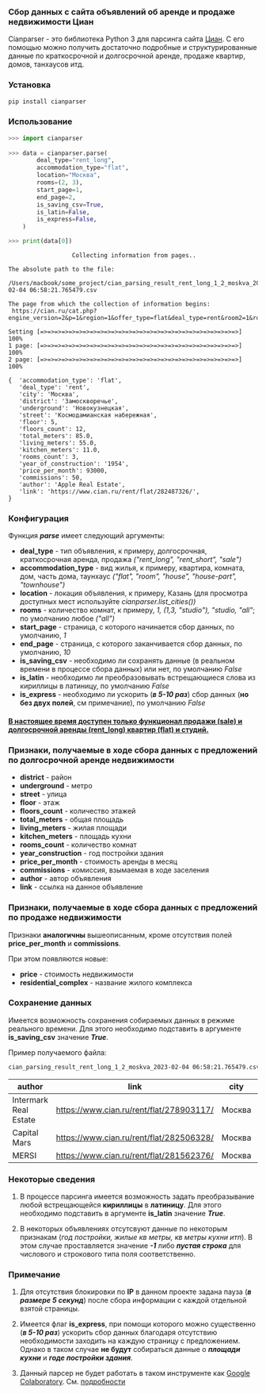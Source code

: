 ### Сбор данных с сайта объявлений об аренде и продаже недвижимости Циан

Cianparser - это библиотека Python 3 для парсинга сайта  [Циан](http://cian.ru).
С его помощью можно получить достаточно подробные и структурированные данные по краткосрочной и долгосрочной аренде, продаже квартир, домов, танхаусов итд.

### Установка
```bash
pip install cianparser
```

### Использование
```python
>>> import cianparser
    
>>> data = cianparser.parse(
        deal_type="rent_long",
        accommodation_type="flat",
        location="Москва",
        rooms=(2, 3),
        start_page=1,
        end_page=2,
        is_saving_csv=True,
        is_latin=False,
        is_express=False,
    )

>>> print(data[0])
```

```
                  Collecting information from pages..

The absolute path to the file: 
 /Users/macbook/some_project/cian_parsing_result_rent_long_1_2_moskva_2023-02-04 06:58:21.765479.csv 

The page from which the collection of information begins: 
 https://cian.ru/cat.php?engine_version=2&p=1&region=1&offer_type=flat&deal_type=rent&room2=1&room3=1&with_neighbors=0&type=4 

Setting [=>=>=>=>=>=>=>=>=>=>=>=>=>=>=>=>=>=>=>=>=>=>=>=>=>=>=>=>] 100%
1 page: [=>=>=>=>=>=>=>=>=>=>=>=>=>=>=>=>=>=>=>=>=>=>=>=>=>=>=>=>] 100%
2 page: [=>=>=>=>=>=>=>=>=>=>=>=>=>=>=>=>=>=>=>=>=>=>=>=>=>=>=>=>] 100%

{  'accommodation_type': 'flat',
   'deal_type': 'rent',
   'city': 'Москва',
   'district': 'Замоскворечье',
   'underground': 'Новокузнецкая',
   'street': 'Космодамианская набережная',
   'floor': 5,
   'floors_count': 12,
   'total_meters': 85.0,
   'living_meters': 55.0,
   'kitchen_meters': 11.0,
   'rooms_count': 3,
   'year_of_construction': '1954',
   'price_per_month': 93000,
   'commissions': 50,
   'author': 'Apple Real Estate',
   'link': 'https://www.cian.ru/rent/flat/282487326/',
}
```

### Конфигурация
Функция __*parse*__ имеет следующий аргументы:
* __deal_type__ - тип объявления, к примеру, долгосрочная, краткосрочная аренда, продажа _("rent_long", "rent_short", "sale")_
* __accommodation_type__ - вид жилья, к примеру, квартира, комната, дом, часть дома, таунхаус _("flat", "room", "house", "house-part", "townhouse")_
* __location__ - локация объявления, к примеру, Казань (для просмотра доступных мест используйте _cianparser.list_cities())_
* __rooms__ - количество комнат, к примеру, _1, (1,3, "studio"), "studio, "all"_; по умолчанию любое _("all")_
* __start_page__ - страница, с которого начинается сбор данных, по умолчанию, _1_
* __end_page__ - страница, с которого заканчивается сбор данных, по умолчанию, _10_
* __is_saving_csv__ - необходимо ли сохранять данные (в реальном времени в процессе сбора данных) или нет, по умолчанию _False_
* __is_latin__ - необходимо ли преобразовывать встрещающиеся слова из кириллицы в латиницу, по умолчанию _False_
* __is_express__ - необходимо ли ускорить (___в 5-10 раз___) сбор данных (__но без двух полей__, см примечание), по умолчанию _False_

#### <ins> В настоящее время доступен только функционал продажи (sale) и долгосрочной аренды (rent_long) квартир (flat) и студий.

### Признаки, получаемые в ходе сбора данных с предложений по долгосрочной аренде недвижимости
* __district__ - район
* __underground__ - метро
* __street__ - улица
* __floor__ - этаж
* __floors_count__ - количество этажей
* __total_meters__ - общая площадь
* __living_meters__ - жилая площади
* __kitchen_meters__ - площадь кухни
* __rooms_count__ - количество комнат
* __year_construction__ - год постройки здания
* __price_per_month__ - стоимость аренды в месяц
* __commissions__ - комиссия, взымаемая в ходе заселения
* __author__ - автор объявления
* __link__ - ссылка на данное объявление

### Признаки, получаемые в ходе сбора данных с предложений по продаже недвижимости

Признаки __аналогичны__ вышеописанным, кроме отсутствия полей __price_per_month__ и __commissions__.

При этом появляются новые:
* __price__ - стоимость недвижимости
* __residential_complex__ - название жилого комплекса

### Сохранение данных
Имеется возможность сохранения собираемых данных в режиме реального времени. Для этого необходимо подставить в аргументе 
__is_saving_csv__ значение ___True___.

Пример получаемого файла:

```bash
cian_parsing_result_rent_long_1_2_moskva_2023-02-04 06:58:21.765479.csv
```

| author | link | city | deal_type | accommodation_type | floor | floors_count | rooms_count | total_meters | price_per_month | commissions | year_of_construction | living_meters | kitchen_meters | district | street | underground
| --- | --- | --- | --- | --- | --- | --- | --- | --- | --- | --- | --- | --- | --- | --- | --- | ---
| Intermark Real Estate | https://www.cian.ru/rent/flat/278903117/ | Москва | rent | flat | 4 | 6 | 3 | 50.0 | 180000 | 0 | 1911 | 32.0 | 8.0 | Пресненский | Малый Предтеченский переулок | Краснопресненская
| Capital Mars | https://www.cian.ru/rent/flat/282506328/ | Москва | rent | flat | 5 | 9 | 2 | 89.0 | 180000 | 0 | 2006 | 53.0 | 15.0 | Хамовники | 3-я Фрунзенская | Спортивная
| MERSI | https://www.cian.ru/rent/flat/281562376/ | Москва | rent | flat | 8 | 16 | 2 | 80.0 | 200000 | 0 | 2012 | -1 | -1 | Замоскворечье | Мытная | Октябрьская


### Некоторые сведения
1. В процессе парсинга имеется возможность задать преобразывание любой встрещающейся __кириллицы__ в __латиницу__. 
Для этого необходимо подставить в аргументе __is_latin__ значение ___True___.

2. В некоторых объявлениях отсутсвуют данные по некоторым признакам (_год постройки, жилые кв метры, кв метры кухни итп_).
В этом случае проставляется значение ___-1___ либо ___пустая строка___ для числового и строкового типа поля соответственно.


### Примечание
1. Для отсутствия блокировки по __IP__ в данном проекте задана пауза (___в размере 5 секунд___) после сбора информации с
каждой отдельной взятой страницы.

2. Имеется флаг __is_express__, при помощи которого можно существенно (___в 5-10 раз___) ускорить сбор данных благодаря отсутствию необходимости 
заходить на каждую страницу с предложением. 
Однако в таком случае __не будут__ собираться данные о ___площади кухни___ и ___годе постройки здания___.

3. Данный парсер не будет работать в таком инструменте как [Google Colaboratory](https://colab.research.google.com/). 
См. [подробности](https://github.com/lenarsaitov/cianparser/issues/1)
